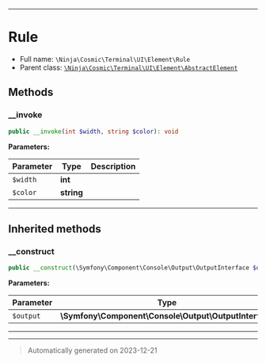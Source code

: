 ***

# Rule





* Full name: `\Ninja\Cosmic\Terminal\UI\Element\Rule`
* Parent class: [`\Ninja\Cosmic\Terminal\UI\Element\AbstractElement`](./AbstractElement.md)




## Methods


### __invoke



```php
public __invoke(int $width, string $color): void
```








**Parameters:**

| Parameter | Type | Description |
|-----------|------|-------------|
| `$width` | **int** |  |
| `$color` | **string** |  |





***


## Inherited methods


### __construct



```php
public __construct(\Symfony\Component\Console\Output\OutputInterface $output): mixed
```








**Parameters:**

| Parameter | Type | Description |
|-----------|------|-------------|
| `$output` | **\Symfony\Component\Console\Output\OutputInterface** |  |





***


***
> Automatically generated on 2023-12-21
